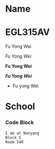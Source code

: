 # Name
# EGL315AV

Fu Yong Wei

*Fu Yong Wei*

**Fu Yong Wei**

***Fu Yong Wei***

* Fu yong Wei 

# School
### Code Block

```
I am at Nanyang 
Block S
Room 540
```
